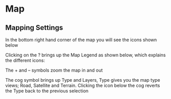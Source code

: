 # Map

## Mapping Settings

In the bottom right hand corner of the map you will see the icons shown below


Clicking on the ? brings up the Map Legend as shown below, which explains the different icons:

The + and – symbols zoom the map in and out


The cog symbol brings up Type and Layers, Type gives you the map type views; Road, Satellite and Terrain. Clicking the icon below the cog reverts the Type back to the previous selection
<!--stackedit_data:
eyJoaXN0b3J5IjpbMjgxNzM3ODUxXX0=
-->